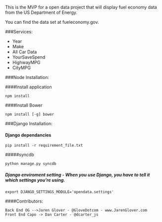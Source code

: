This is the MVP for a open data project that will display fuel economy data from the US Department of Energy. 

You can find the data set at fueleconomy.gov.

###Services:
* Year
* Make
* All Car Data
* YourSaveSpend
* HighwayMPG
* CityMPG

###Node Installation:

####Install application
```
npm install
```

####Install Bower
```
npm install [-g] bower
```


###Django Installation:

#### Django dependancies
```
pip install -r requirement_file.txt
```
#####syncdb
```
python manage.py syncdb
```

##### Django enviroment setting - When you use Django, you have to tell it which settings you’re using. 
```
export DJANGO_SETTINGS_MODULE='opendata.settings'
```

####Contributors: 
```
Back End OG -->Jaren Glover - @GloveDotcom - www.JarenGlover.com
Front End Capo -> Dan Carter - @dcarter_js
``` 
